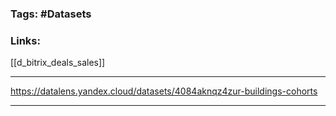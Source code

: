### Tags: #Datasets 
### Links:

[[d_bitrix_deals_sales]]
___
https://datalens.yandex.cloud/datasets/4084aknqz4zur-buildings-cohorts
___

